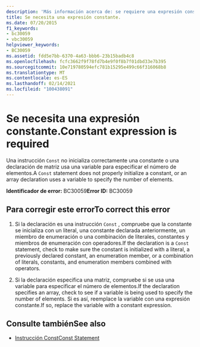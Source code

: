 ```yaml
---
description: 'Más información acerca de: se requiere una expresión constante'
title: Se necesita una expresión constante.
ms.date: 07/20/2015
f1_keywords:
- bc30059
- vbc30059
helpviewer_keywords:
- BC30059
ms.assetid: fdd5e7bb-6370-4a63-bbb6-23b15badb4c8
ms.openlocfilehash: fcfc3662f9f78fd7b4e9f0f8b7f01dbd33e7b395
ms.sourcegitcommit: 10e719780594efc781b15295e499c66f316068b8
ms.translationtype: MT
ms.contentlocale: es-ES
ms.lasthandoff: 02/14/2021
ms.locfileid: "100438091"
---
```

# <a name="constant-expression-is-required"></a><span data-ttu-id="fb3ee-103">Se necesita una expresión constante.</span><span class="sxs-lookup"><span data-stu-id="fb3ee-103">Constant expression is required</span></span>

<span data-ttu-id="fb3ee-104">Una instrucción `Const` no inicializa correctamente una constante o una declaración de matriz usa una variable para especificar el número de elementos.</span><span class="sxs-lookup"><span data-stu-id="fb3ee-104">A `Const` statement does not properly initialize a constant, or an array declaration uses a variable to specify the number of elements.</span></span>  
  
 <span data-ttu-id="fb3ee-105">**Identificador de error:** BC30059</span><span class="sxs-lookup"><span data-stu-id="fb3ee-105">**Error ID:** BC30059</span></span>  
  
## <a name="to-correct-this-error"></a><span data-ttu-id="fb3ee-106">Para corregir este error</span><span class="sxs-lookup"><span data-stu-id="fb3ee-106">To correct this error</span></span>  
  
1. <span data-ttu-id="fb3ee-107">Si la declaración es una instrucción `Const` , compruebe que la constante se inicializa con un literal, una constante declarada anteriormente, un miembro de enumeración o una combinación de literales, constantes y miembros de enumeración con operadores.</span><span class="sxs-lookup"><span data-stu-id="fb3ee-107">If the declaration is a `Const` statement, check to make sure the constant is initialized with a literal, a previously declared constant, an enumeration member, or a combination of literals, constants, and enumeration members combined with operators.</span></span>  
  
2. <span data-ttu-id="fb3ee-108">Si la declaración especifica una matriz, compruebe si se usa una variable para especificar el número de elementos.</span><span class="sxs-lookup"><span data-stu-id="fb3ee-108">If the declaration specifies an array, check to see if a variable is being used to specify the number of elements.</span></span> <span data-ttu-id="fb3ee-109">Si es así, reemplace la variable con una expresión constante.</span><span class="sxs-lookup"><span data-stu-id="fb3ee-109">If so, replace the variable with a constant expression.</span></span>  
  
## <a name="see-also"></a><span data-ttu-id="fb3ee-110">Consulte también</span><span class="sxs-lookup"><span data-stu-id="fb3ee-110">See also</span></span>

- [<span data-ttu-id="fb3ee-111">Instrucción Const</span><span class="sxs-lookup"><span data-stu-id="fb3ee-111">Const Statement</span></span>](../language-reference/statements/const-statement.md)
